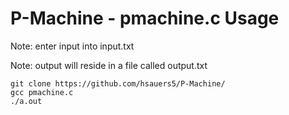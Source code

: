 # P-Machine - pmachine.c Usage

Note: enter input into input.txt

Note: output will reside in a file called output.txt
```
git clone https://github.com/hsauers5/P-Machine/
gcc pmachine.c
./a.out
```
